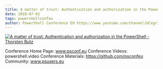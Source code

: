 ```yaml
---
title: A matter of trust: Authentication and authorization in the PowerShell - Thorsten Butz
date: 2018-07-01
tags: powershellconfeu
author: PowerShell Conference EU https://www.youtube.com/channel/UCxgrI58XiKnDDByjhRJs5fg
---
```


[![A matter of trust: Authentication and authorization in the PowerShell - Thorsten Butz](https://i3.ytimg.com/vi/BI25LGkKlSE/hqdefault.jpg "A matter of trust: Authentication and authorization in the PowerShell - Thorsten Butz")](https://www.youtube.com/watch?v=BI25LGkKlSE)

Conference Home Page: www.psconf.eu
Conference Videos: powershell.video
Conference Materials: https://github.com/psconfeu
Community: www.psusers.eu
